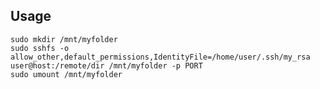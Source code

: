 ---
---

## Usage

```shell
sudo mkdir /mnt/myfolder
sudo sshfs -o allow_other,default_permissions,IdentityFile=/home/user/.ssh/my_rsa user@host:/remote/dir /mnt/myfolder -p PORT
sudo umount /mnt/myfolder
```
